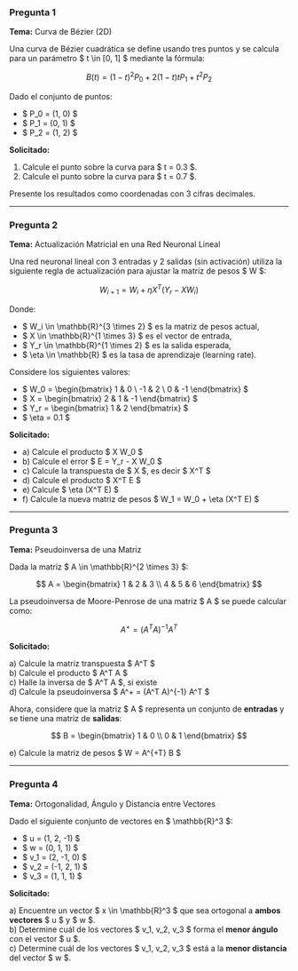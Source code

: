 ### Pregunta 1 

**Tema:** Curva de Bézier (2D)

Una curva de Bézier cuadrática se define usando tres puntos y se calcula para un parámetro $ t \in [0, 1] $ mediante la fórmula:

$$
B(t) = (1 - t)^2 P_0 + 2(1 - t)t P_1 + t^2 P_2
$$

Dado el conjunto de puntos:

- $ P_0 = (1, 0) $
- $ P_1 = (0, 1) $
- $ P_2 = (1, 2) $

**Solicitado:**

1. Calcule el punto sobre la curva para $ t = 0.3 $.
2. Calcule el punto sobre la curva para $ t = 0.7 $.

Presente los resultados como coordenadas con 3 cifras decimales.

---


### Pregunta 2 

**Tema:** Actualización Matricial en una Red Neuronal Lineal

Una red neuronal lineal con 3 entradas y 2 salidas (sin activación) utiliza la siguiente regla de actualización para ajustar la matriz de pesos $ W $:

$$
W_{i+1} = W_i + \eta X^T (Y_r - X W_i)
$$

Donde:
- $ W_i \in \mathbb{R}^{3 \times 2} $ es la matriz de pesos actual,
- $ X \in \mathbb{R}^{1 \times 3} $ es el vector de entrada,
- $ Y_r \in \mathbb{R}^{1 \times 2} $ es la salida esperada,
- $ \eta \in \mathbb{R} $ es la tasa de aprendizaje (learning rate).

Considere los siguientes valores:

- $ W_0 = \begin{bmatrix} 1 & 0 \\ -1 & 2 \\ 0 & -1 \end{bmatrix} $
- $ X = \begin{bmatrix} 2 & 1 & -1 \end{bmatrix} $
- $ Y_r = \begin{bmatrix} 1 & 2 \end{bmatrix} $
- $ \eta = 0.1 $

**Solicitado:**

* a) Calcule el producto $ X W_0 $  
* b) Calcule el error $ E = Y_r - X W_0 $  
* c) Calcule la transpuesta de $ X $, es decir $ X^T $  
* d) Calcule el producto $ X^T E $  
* e) Calcule $ \eta (X^T E) $
* f) Calcule la nueva matriz de pesos $ W_1 = W_0 + \eta (X^T E) $

---

### Pregunta 3

**Tema:** Pseudoinversa de una Matriz

Dada la matriz $ A \in \mathbb{R}^{2 \times 3} $:

$$
A = \begin{bmatrix}
1 & 2 & 3 \\
4 & 5 & 6
\end{bmatrix}
$$

La pseudoinversa de Moore-Penrose de una matriz $ A $ se puede calcular como:

$$
A^+ = (A^T A)^{-1} A^T
$$

**Solicitado:**

a) Calcule la matriz transpuesta $ A^T $  
b) Calcule el producto $ A^T A $  
c) Halle la inversa de $ A^T A $, si existe  
d) Calcule la pseudoinversa $ A^+ = (A^T A)^{-1} A^T $


Ahora, considere que la matriz $ A $ representa un conjunto de **entradas** y se tiene una matriz de **salidas**:

$$
B = \begin{bmatrix}
1 & 0 \\
0 & 1
\end{bmatrix}
$$

e) Calcule la matriz de pesos $ W = A^{+T} B $


---

### Pregunta 4 

**Tema:** Ortogonalidad, Ángulo y Distancia entre Vectores

Dado el siguiente conjunto de vectores en $ \mathbb{R}^3 $:

- $ u = (1, 2, -1) $
- $ w = (0, 1, 1) $
- $ v_1 = (2, -1, 0) $
- $ v_2 = (-1, 2, 1) $
- $ v_3 = (1, 1, 1) $

**Solicitado:**

a) Encuentre un vector $ x \in \mathbb{R}^3 $ que sea ortogonal a **ambos vectores** $ u $ y $ w $.  
b) Determine cuál de los vectores $ v_1, v_2, v_3 $ forma el **menor ángulo** con el vector $ u $.  
c) Determine cuál de los vectores $ v_1, v_2, v_3 $ está a la **menor distancia** del vector $ w $.  
